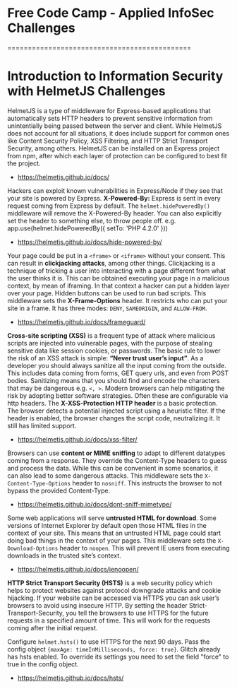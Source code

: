 # Free Code Camp - Applied InfoSec Challenges

=============================================

# Introduction to Information Security with HelmetJS Challenges

HelmetJS is a type of middleware for Express-based applications that automatically sets HTTP headers to prevent sensitive information from unintentially being passed between the server and client. While HelmetJS does not account for all situations, it does include support for common ones like Content Security Policy, XSS Filtering, and HTTP Strict Transport Security, among others. HelmetJS can be installed on an Express project from npm, after which each layer of protection can be configured to best fit the project.

- https://helmetjs.github.io/docs/

Hackers can exploit known vulnerabilities in Express/Node if they see that your site is powered by Express.
**X-Powered-By:** Express is sent in every request coming from Express by default. The `helmet.hidePoweredBy()` middleware will remove the X-Powered-By header. You can also explicitly set the header to something else, to throw people off. e.g. app.use(helmet.hidePoweredBy({ setTo: 'PHP 4.2.0' }))

- https://helmetjs.github.io/docs/hide-powered-by/

Your page could be put in a `<frame>` or `<iframe>` without your consent. This can result in **clickjacking attacks**, among other things. Clickjacking is a technique of tricking a user into interacting with a page different from what the user thinks it is. This can be obtained executing your page in a malicious context, by mean of iframing. In that context a hacker can put a hidden layer over your page. Hidden buttons can be used to run bad scripts. This middleware sets the **X-Frame-Options** header. It restricts who can put your site in a frame. It has three modes: `DENY`, `SAMEORIGIN`, and `ALLOW-FROM`.

- https://helmetjs.github.io/docs/frameguard/

**Cross-site scripting (XSS)** is a frequent type of attack where malicious scripts are injected into vulnerable pages, with the purpose of stealing sensitive data like session cookies, or passwords.
The basic rule to lower the risk of an XSS attack is simple: **“Never trust user’s input”**. As a developer you should always sanitize all the input coming from the outside. This includes data coming from forms, GET query urls, and even from POST bodies. Sanitizing means that you should find and encode the characters that may be dangerous e.g. `<, >`.
Modern browsers can help mitigating the risk by adopting better software strategies. Often these are configurable via http headers.
The **X-XSS-Protection HTTP header** is a basic protection. The browser detects a potential injected script using a heuristic filter. If the header is enabled, the browser changes the script code, neutralizing it.
It still has limited support.

- https://helmetjs.github.io/docs/xss-filter/

Browsers can use **content or MIME sniffing** to adapt to different datatypes coming from a response. They override the Content-Type headers to guess and process the data. While this can be convenient in some scenarios, it can also lead to some dangerous attacks. This middleware sets the `X-Content-Type-Options` header to `nosniff`. This instructs the browser to not bypass the provided Content-Type.

- https://helmetjs.github.io/docs/dont-sniff-mimetype/

Some web applications will serve **untrusted HTML for download**. Some versions of Internet Explorer by default open those HTML files in the context of your site. This means that an untrusted HTML page could start doing bad things in the context of your pages. This middleware sets the `X-Download-Options` header to `noopen`. This will prevent IE users from executing downloads in the trusted site’s context.

- https://helmetjs.github.io/docs/ienoopen/

**HTTP Strict Transport Security (HSTS)** is a web security policy which helps to protect websites against protocol downgrade attacks and cookie hijacking. If your website can be accessed via HTTPS you can ask user’s browsers to avoid using insecure HTTP. By setting the header Strict-Transport-Security, you tell the browsers to use HTTPS for the future requests in a specified amount of time. This will work for the requests coming after the initial request.

Configure `helmet.hsts()` to use HTTPS for the next 90 days. Pass the config object `{maxAge: timeInMilliseconds, force: true}`. Glitch already has hsts enabled. To override its settings you need to set the field "force" to true in the config object.

- https://helmetjs.github.io/docs/hsts/
